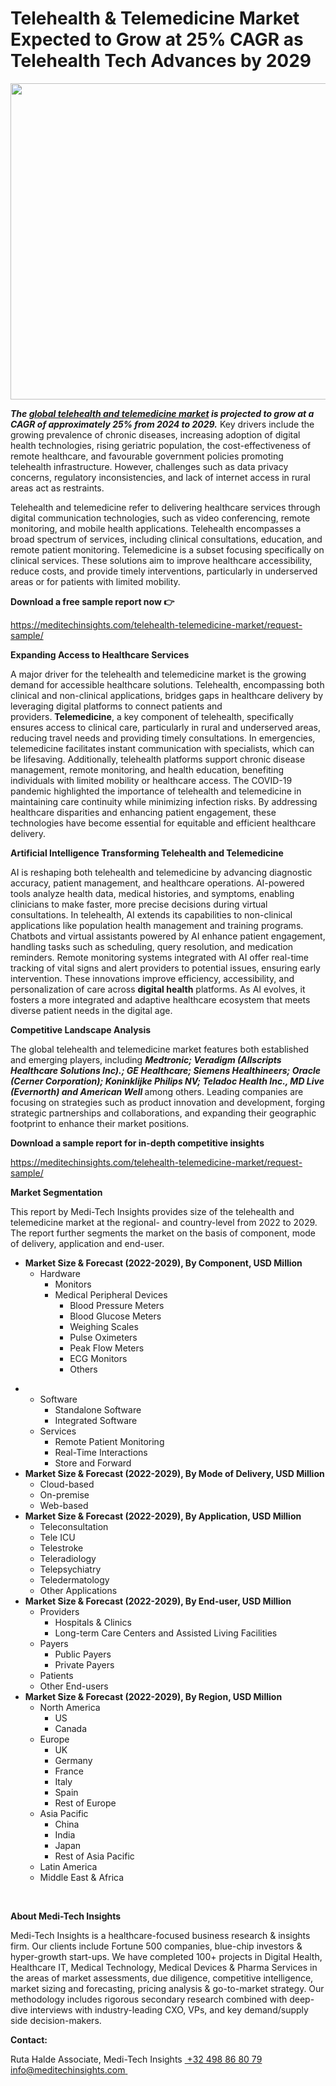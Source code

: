 <H1> Telehealth & Telemedicine Market Expected to Grow at 25% CAGR as Telehealth Tech Advances by 2029 </H1>
<img class="alignnone size-full wp-image-1421 aligncenter" src="http://dailyinvestorhub.com/wp-content/uploads/2025/03/Telehealth-Telemedicine-Market.png" alt="" width="838" height="506" />

<strong><em>The </em></strong><a href="https://meditechinsights.com/telehealth-telemedicine-market/"><strong><em>global telehealth and telemedicine market</em></strong></a><strong><em> is projected to grow at a CAGR of approximately 25% from 2024 to 2029.</em></strong> Key drivers include the growing prevalence of chronic diseases, increasing adoption of digital health technologies, rising geriatric population, the cost-effectiveness of remote healthcare, and favourable government policies promoting telehealth infrastructure. However, challenges such as data privacy concerns, regulatory inconsistencies, and lack of internet access in rural areas act as restraints.

Telehealth and telemedicine refer to delivering healthcare services through digital communication technologies, such as video conferencing, remote monitoring, and mobile health applications. Telehealth encompasses a broad spectrum of services, including clinical consultations, education, and remote patient monitoring. Telemedicine is a subset focusing specifically on clinical services. These solutions aim to improve healthcare accessibility, reduce costs, and provide timely interventions, particularly in underserved areas or for patients with limited mobility.

<strong>Download a free sample report now </strong><strong>👉</strong>

<a href="https://meditechinsights.com/telehealth-telemedicine-market/request-sample/">https://meditechinsights.com/telehealth-telemedicine-market/request-sample/</a>

<strong>Expanding Access to Healthcare Services</strong>

A major driver for the telehealth and telemedicine market is the growing demand for accessible healthcare solutions. Telehealth, encompassing both clinical and non-clinical applications, bridges gaps in healthcare delivery by leveraging digital platforms to connect patients and providers. <strong>Telemedicine</strong>, a key component of telehealth, specifically ensures access to clinical care, particularly in rural and underserved areas, reducing travel needs and providing timely consultations. In emergencies, telemedicine facilitates instant communication with specialists, which can be lifesaving. Additionally, telehealth platforms support chronic disease management, remote monitoring, and health education, benefiting individuals with limited mobility or healthcare access. The COVID-19 pandemic highlighted the importance of telehealth and telemedicine in maintaining care continuity while minimizing infection risks. By addressing healthcare disparities and enhancing patient engagement, these technologies have become essential for equitable and efficient healthcare delivery.

<strong>Artificial Intelligence Transforming Telehealth and Telemedicine</strong>

AI is reshaping both telehealth and telemedicine by advancing diagnostic accuracy, patient management, and healthcare operations. AI-powered tools analyze health data, medical histories, and symptoms, enabling clinicians to make faster, more precise decisions during virtual consultations. In telehealth, AI extends its capabilities to non-clinical applications like population health management and training programs. Chatbots and virtual assistants powered by AI enhance patient engagement, handling tasks such as scheduling, query resolution, and medication reminders. Remote monitoring systems integrated with AI offer real-time tracking of vital signs and alert providers to potential issues, ensuring early intervention. These innovations improve efficiency, accessibility, and personalization of care across <strong>digital health</strong> platforms. As AI evolves, it fosters a more integrated and adaptive healthcare ecosystem that meets diverse patient needs in the digital age.

<strong>Competitive Landscape Analysis</strong>

The global telehealth and telemedicine market features both established and emerging players, including <strong><em>Medtronic; Veradigm (Allscripts Healthcare Solutions Inc).; GE Healthcare; Siemens Healthineers; Oracle (Cerner Corporation); Koninklijke Philips NV; Teladoc Health Inc., MD Live (Evernorth) and American Well </em></strong>among others. Leading companies are focusing on strategies such as product innovation and development, forging strategic partnerships and collaborations, and expanding their geographic footprint to enhance their market positions.

<strong>Download a sample report for in-depth competitive insights</strong>

<a href="https://meditechinsights.com/telehealth-telemedicine-market/request-sample/">https://meditechinsights.com/telehealth-telemedicine-market/request-sample/</a>

<strong>Market Segmentation</strong>

This report by Medi-Tech Insights provides size of the telehealth and telemedicine market at the regional- and country-level from 2022 to 2029. The report further segments the market on the basis of component, mode of delivery, application and end-user.
<ul>
 	<li><strong>Market Size &amp; Forecast (2022-2029), By Component, USD Million</strong>
<ul>
 	<li>Hardware
<ul>
 	<li>Monitors</li>
 	<li>Medical Peripheral Devices
<ul>
 	<li>Blood Pressure Meters</li>
 	<li>Blood Glucose Meters</li>
 	<li>Weighing Scales</li>
 	<li>Pulse Oximeters</li>
 	<li>Peak Flow Meters</li>
 	<li>ECG Monitors</li>
 	<li>Others</li>
</ul>
</li>
</ul>
</li>
</ul>
</li>
</ul>
<ul>
 	<li>
<ul>
 	<li>Software
<ul>
 	<li>Standalone Software</li>
 	<li>Integrated Software</li>
</ul>
</li>
 	<li>Services
<ul>
 	<li>Remote Patient Monitoring</li>
 	<li>Real-Time Interactions</li>
 	<li>Store and Forward</li>
</ul>
</li>
</ul>
</li>
 	<li><strong>Market Size &amp; Forecast (2022-2029), By Mode of Delivery, USD Million</strong>
<ul>
 	<li>Cloud-based</li>
 	<li>On-premise</li>
 	<li>Web-based</li>
</ul>
</li>
 	<li><strong>Market Size &amp; Forecast (2022-2029), By Application, USD Million</strong>
<ul>
 	<li>Teleconsultation</li>
 	<li>Tele ICU</li>
 	<li>Telestroke</li>
 	<li>Teleradiology</li>
 	<li>Telepsychiatry</li>
 	<li>Teledermatology</li>
 	<li>Other Applications</li>
</ul>
</li>
 	<li><strong>Market Size &amp; Forecast (2022-2029), By End-user, USD Million</strong>
<ul>
 	<li>Providers
<ul>
 	<li>Hospitals &amp; Clinics</li>
 	<li>Long-term Care Centers and Assisted Living Facilities</li>
</ul>
</li>
 	<li>Payers
<ul>
 	<li>Public Payers</li>
 	<li>Private Payers</li>
</ul>
</li>
 	<li>Patients</li>
 	<li>Other End-users</li>
</ul>
</li>
 	<li><strong>Market Size &amp; Forecast (2022-2029), By Region, USD Million</strong>
<ul>
 	<li>North America
<ul>
 	<li>US</li>
 	<li>Canada</li>
</ul>
</li>
 	<li>Europe
<ul>
 	<li>UK</li>
 	<li>Germany</li>
 	<li>France</li>
 	<li>Italy</li>
 	<li>Spain</li>
 	<li>Rest of Europe</li>
</ul>
</li>
 	<li>Asia Pacific
<ul>
 	<li>China</li>
 	<li>India</li>
 	<li>Japan</li>
 	<li>Rest of Asia Pacific</li>
</ul>
</li>
 	<li>Latin America</li>
 	<li>Middle East &amp; Africa</li>
</ul>
</li>
</ul>
&nbsp;

<strong>About Medi-Tech Insights</strong>

Medi-Tech Insights is a healthcare-focused business research &amp; insights firm. Our clients include Fortune 500 companies, blue-chip investors &amp; hyper-growth start-ups. We have completed 100+ projects in Digital Health, Healthcare IT, Medical Technology, Medical Devices &amp; Pharma Services in the areas of market assessments, due diligence, competitive intelligence, market sizing and forecasting, pricing analysis &amp; go-to-market strategy. Our methodology includes rigorous secondary research combined with deep-dive interviews with industry-leading CXO, VPs, and key demand/supply side decision-makers.

<strong>Contact:</strong>

Ruta Halde
Associate, Medi-Tech Insights
<u> +32 498 86 80 79
</u><a href="mailto:info@meditechinsights.com">info@meditechinsights.com</a><u> </u>
